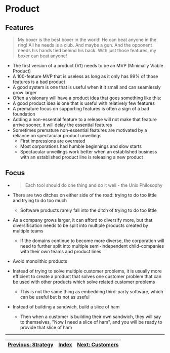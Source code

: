 # Product

## Features

>  My boxer is the best boxer in the world!  He can beat anyone in the ring!  All he needs is a club.  And maybe a gun.  And the opponent needs his hands tied behind his back.  With just those features, my boxer can beat anyone!

* The first version of a product (V1) needs to be an MVP (Minimally Viable Product)
* A 100-feature MVP that is useless as long as it only has 99% of those features is a bad product
* A good system is one that is useful when it it small and can seamlessly grow larger
* Often a visionary will have a product idea that goes something like this:
* A good product idea is one that is useful with relatively few features
* A premature focus on supporting features is often a sign of a bad foundation
* Adding a non-essential feature to a release will not make that feature arrive sooner, it will delay the essential features
* Sometimes premature non-essential features are motivated by a reliance on spectacular product unveilings
  * First impressions are overrated
  * Most corporations had humble beginnings and slow starts
  * Spectacular unveilings work better when an established business with an established product line is releasing a new product

## Focus

* > Each tool should do one thing and do it well - the Unix Philosophy

* There are two ditches on either side of the road: trying to do too little and trying to do too much
  * Software products rarely fall into the ditch of trying to do too little
* As a company grows larger, it can afford to diversify more, but that diversification needs to be split into multiple products created by multiple teams
  * If the domains continue to become more diverse, the corporation will need to further split into multiple semi-independent child-companies with their own teams and product lines
* Avoid monolithic products
* Instead of trying to solve multiple customer problems, it is usually more efficient to create a product that solves one customer problem that can be used with other products which solve related customer problems
  * This is not the same thing as embedding third-party software, which can be useful but is not as useful
* Instead of building a sandwich, build a slice of ham
  * Then when a customer is building their own sandwich, they will say to themselves, "Now I need a slice of ham", and you will be ready to provide that slice of ham

---

| [Previous: Strategy](./strategy.md) | [Index](./tech-company-business-strategy.md) | [Next: Customers](./customers.md) |
| :---------------------------------: | :------------------------------------------: | :-------------------------------: |
